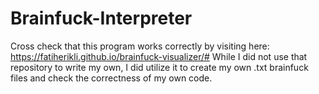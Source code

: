 # Brainfuck-Interpreter
Cross check that this program works correctly by visiting here: https://fatiherikli.github.io/brainfuck-visualizer/#
While I did not use that repository to write my own, I did utilize it to create my own .txt brainfuck files and check the correctness of my own code.

